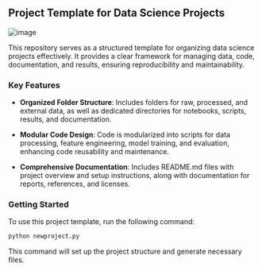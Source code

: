 ## Project Template for Data Science Projects

![image](https://github.com/gregorymikuro/Data-Science-Project-Template/assets/155205164/003eed39-5092-4293-933a-fbcf308165cd)


This repository serves as a structured template for organizing data science projects effectively. It provides a clear framework for managing data, code, documentation, and results, ensuring reproducibility and maintainability.

### Key Features

- **Organized Folder Structure**: Includes folders for raw, processed, and external data, as well as dedicated directories for notebooks, scripts, results, and documentation.
  
- **Modular Code Design**: Code is modularized into scripts for data processing, feature engineering, model training, and evaluation, enhancing code reusability and maintenance.

- **Comprehensive Documentation**: Includes README.md files with project overview and setup instructions, along with documentation for reports, references, and licenses.

### Getting Started

To use this project template, run the following command:

```bash
python newproject.py
```

This command will set up the project structure and generate necessary files.



